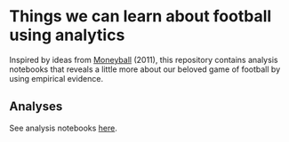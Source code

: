 # Things we can learn about football using analytics

Inspired by ideas from [Moneyball](https://www.imdb.com/title/tt1210166/) (2011), this repository contains analysis notebooks that reveals a little more about our beloved game of football by using empirical evidence.

## Analyses

See analysis notebooks [here](https://github.com/codedarrylcode/short-pass-to-feet/tree/main/notebooks).

